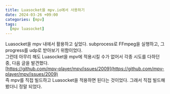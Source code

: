 ```yaml
---
title: Luasocket을 mpv.io에서 사용하기
date: 2024-03-26 +09:00
categories: [mpv]
tags:
  [mpv luasocket]
---
```

Luasocket을 mpv 내에서 활용하고 싶었다. subprocess로 FFmpeg을 실행하고, 그 progress를 udp로 받아보기 위함이었다.  
그런데 아무리 해도 Luasocket을 mpv에 적용시킬 수가 없어서 각종 시도를 다하던 중, 다음 글을 발견했다.  
[https://github.com/mpv-player/mpv/issues/2009](https://github.com/mpv-player/mpv/issues/2009)  
즉 mpv를 직접 빌드하고 Luasocket을 적용하면 된다는 것이었다.  그래서 직접 빌드해봤더니 정말 되었다.